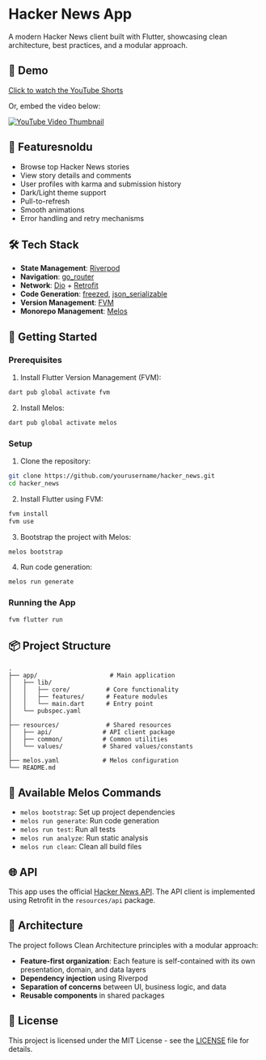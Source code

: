 # Hacker News App

A modern Hacker News client built with Flutter, showcasing clean architecture, best practices, and a modular approach.

## 📱 Demo





[Click to watch the YouTube Shorts](https://youtube.com/shorts/d7We_uu7JVU?feature=share)

Or, embed the video below:

<a href="https://youtube.com/shorts/d7We_uu7JVU?feature=share" target="_blank">
  <img src="https://img.youtube.com/vi/d7We_uu7JVU/0.jpg" alt="YouTube Video Thumbnail" />
</a>




## 📱 Featuresnoldu

- Browse top Hacker News stories
- View story details and comments
- User profiles with karma and submission history
- Dark/Light theme support
- Pull-to-refresh
- Smooth animations
- Error handling and retry mechanisms

## 🛠 Tech Stack

- **State Management**: [Riverpod](https://riverpod.dev/)
- **Navigation**: [go_router](https://pub.dev/packages/go_router)
- **Network**: [Dio](https://pub.dev/packages/dio) + [Retrofit](https://pub.dev/packages/retrofit)
- **Code Generation**: [freezed](https://pub.dev/packages/freezed), [json_serializable](https://pub.dev/packages/json_serializable)
- **Version Management**: [FVM](https://fvm.app/)
- **Monorepo Management**: [Melos](https://melos.invertase.dev/)

## 🚀 Getting Started

### Prerequisites

1. Install Flutter Version Management (FVM):
```bash
dart pub global activate fvm
```

2. Install Melos:
```bash
dart pub global activate melos
```

### Setup

1. Clone the repository:
```bash
git clone https://github.com/yourusername/hacker_news.git
cd hacker_news
```

2. Install Flutter using FVM:
```bash
fvm install
fvm use
```

3. Bootstrap the project with Melos:
```bash
melos bootstrap
```

4. Run code generation:
```bash
melos run generate
```

### Running the App

```bash
fvm flutter run
```

## 📦 Project Structure

```
.
├── app/                    # Main application
│   ├── lib/
│   │   ├── core/          # Core functionality
│   │   ├── features/      # Feature modules
│   │   └── main.dart      # Entry point
│   └── pubspec.yaml
│
├── resources/             # Shared resources
│   ├── api/              # API client package
│   ├── common/           # Common utilities
│   └── values/           # Shared values/constants
│
├── melos.yaml            # Melos configuration
└── README.md
```

## 🔧 Available Melos Commands

- `melos bootstrap`: Set up project dependencies
- `melos run generate`: Run code generation
- `melos run test`: Run all tests
- `melos run analyze`: Run static analysis
- `melos run clean`: Clean all build files

## 🌐 API

This app uses the official [Hacker News API](https://github.com/HackerNews/API). The API client is implemented using Retrofit in the `resources/api` package.

## 🎨 Architecture

The project follows Clean Architecture principles with a modular approach:

- **Feature-first organization**: Each feature is self-contained with its own presentation, domain, and data layers
- **Dependency injection** using Riverpod
- **Separation of concerns** between UI, business logic, and data
- **Reusable components** in shared packages

## 📝 License

This project is licensed under the MIT License - see the [LICENSE](LICENSE) file for details.
